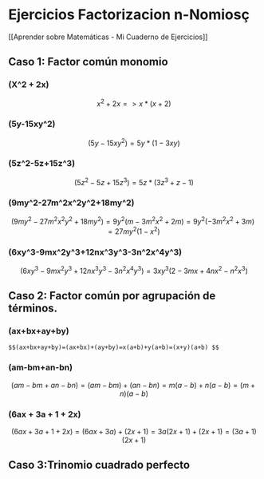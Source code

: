 # Ejercicios Factorizacion n-Nomiosç

[[Aprender sobre Matemáticas - Mi Cuaderno de Ejercicios]]

## **Caso 1: Factor común monomio**
### (X^2 + 2x) 

$$x^2+2x => x*(x+2) $$

### (5y-15xy^2)

$$(5y-15xy^2) = 5y*(1-3xy)$$

### (5z^2-5z+15z^3)

$$(5z^2-5z+15z^3)=5z*(3z^3+z-1)$$

### (9my^2-27m^2x^2y^2+18my^2) 

$$(9my^2-27m^2x^2y^2+18my^2)=9y^2(m-3m^2x^2+2m)=9y^2(-3m^2x^2+3m)=27my^2(1-x^2)$$
### (6xy^3-9mx^2y^3+12nx^3y^3-3n^2x^4y^3)

$$(6xy^3-9mx^2y^3+12nx^3y^3-3n^2x^4y^3)=3xy^3(2-3mx+4nx^2-n^2x^3)$$
## Caso 2: Factor común por agrupación de términos.

### (ax+bx+ay+by) 

	$$(ax+bx+ay+by)=(ax+bx)+(ay+by)=x(a+b)+y(a+b)=(x+y)(a+b) $$

### (am-bm+an-bn)

$$(am-bm+an-bn)=(am-bm)+(an-bn)=m(a-b)+n(a-b)=(m+n)(a-b)$$
### (6ax + 3a + 1 + 2x)

$$(6ax + 3a + 1 + 2x) = (6ax + 3a) + (2x + 1) = 3a(2x + 1) + (2x+1) = (3a + 1)(2x+1)$$
### 
### 

## Caso 3:Trinomio cuadrado perfecto

### 